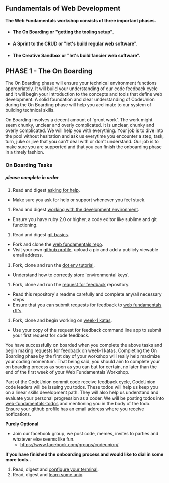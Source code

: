 ## Fundamentals of Web Development

**The Web Fundamentals workshop consists of three important phases.**

- #### The On Boarding or "getting the tooling setup".

- #### A Sprint to the CRUD or "let's build regular web software".

- #### The Creative Sandbox or "let's build fancier web software".

## PHASE 1 - The On Boarding

The On Boarding phase will ensure your technical environment functions appropriately. It will build your understanding of our code feedback cycle and it will begin your introduction to the concepts and tools that define web development.  A solid foundation and clear understanding of CodeUnion during the On Boarding phase will help you acclimate to our system of building technical skills.


On Boarding involves a decent amount of 'grunt work'.  The work might seem chunky, unclear and overly complicated.  It is unclear, chunky and overly complicated.  We will help you with everything.  Your job is to dive into the pool without hesitation and ask us everytime you encounter a step, task, turn, juke or jive that you can't deal with or don't understand.  Our job is to make sure you are supported and that you can finish the onboarding phase in a timely fashion.

### On Boarding Tasks
##### please complete in order

1. Read and digest [asking for help][asking-for-help].
  - Make sure you ask for help or support whenever you feel stuck.
1. Read and digest [working with the development environment][development-environment].
  - Ensure you have ruby 2.0 or higher, a code editor like sublime and git functioning.
1. Read and digest [git basics][git-basics].
  - Fork and clone the [web fundamentals repo][web-fundamentals-repo].
  - Visit your own [github profile][github-profile], upload a pic and add a publicly viewable email address.
1. Fork, clone and run the [dot env tutorial][dot-env].
  - Understand how to correctly store 'environmental keys'.
1. Fork, clone and run the [request for feedback][request-for-feedback] repository.
  - Read this repository's readme carefully and complete any/all necessary steps
  - Ensure that you can submit requests for feedback to [web fundamentals rff's][fundamentals-rff].
1. Fork, clone and begin working on [week-1 katas][katas].
  - Use your copy of the request for feedback command line app to submit your first request for code feedback.

You have successfully on boarded when you complete the above tasks and begin making requests for feedback on week-1 katas.  Completing the On Boarding phase by the first day of your workshop will really help maximize your coding momentum.  That being said, you should aim to complete your on boarding process as soon as you can but for certain, no later than the end of the first week of your Web Fundamentals Workshop.

Part of the CodeUnion commit code receive feedback cycle, CodeUnion code leaders will be issuing you todos.  These todos will help us keep you on a linear skills development path.  They will also help us understand and evaluate your personal progression as a coder.  We will be posting todos into [web-fundamentals-todos] and mentioning you in the body of the todo.  Ensure your github profile has an email address where you receive notfications.

**Purely Optional**

- Join our facebook group, we post code, memes, invites to parties and whatever else seems like fun.
  - https://www.facebook.com/groups/codeunion/

**If you have finished the onboarding process and would like to dial in some more tools..**

1. Read, digest and [configure your terminal][configuring-terminal].
1. Read, digest and [learn some unix][command-line-essentials].

[development-environment]:https://github.com/codeunion/fundamentals-of-web-development/wiki/development-environment
[git-basics]:https://github.com/codeunion/fundamentals-of-web-development/wiki/Git-Basics
[web-fundamentals-repo]:https://github.com/codeunion/fundamentals-of-web-development
[dot-env]:https://github.com/codeunion/dotenv-example
[request-for-feedback]:https://github.com/codeunion/request-for-feedback
[katas]:https://github.com/codeunion/web-fundamentals-weekly-katas
[configuring-terminal]:https://github.com/codeunion/fundamentals-of-web-development/wiki/Configuring-Your-Terminal
[command-line-essentials]:https://github.com/codeunion/fundamentals-of-web-development/wiki/Command-Line-Essentials
[asking-for-help]:https://github.com/codeunion/fundamentals-of-web-development/wiki/Communications
[github-profile]:https://github.com/settings/profile
[fundamentals-rff]:https://github.com/codeunion/feedback-requests-web-fundamentals/issues?state=open
[web-fundamentals-todos]:https://github.com/codeunion/fundamentals-of-web-development/issues?state=open
